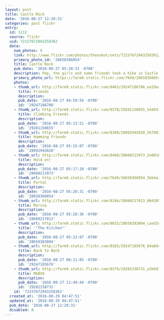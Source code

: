 ```yaml
---
layout: post
title: Castle Rock
date: '2016-08-27 12:20:31'
categories: post flickr
entry:
  id: 1212
  source: flickr
  uid: 72157672043258362
  data:
    num_photos: 9
    link: http://www.flickr.com/photos/thenobot/sets/72157672043258362/
    primary_photo_id: '28658366054'
    title: Castle Rock
    pub_date: '2016-08-27 05:20:31 -0700'
    description: Pop, the girls and some friends took a hike in Castle Rock!
    primary_photo_url: https://farm8.static.flickr.com/7649/28658366054_5bb4a3bc67_m.jpg
    photos:
    - thumb_url: http://farm9.static.flickr.com/8463/29247186786_ee29aaafe3_s.jpg
      title: Friends
      description: 
      pub_date: '2016-08-27 04:59:56 -0700'
      id: '29247186786'
    - thumb_url: http://farm9.static.flickr.com/8370/29281150655_5449333fa3_s.jpg
      title: Climbing Friends
      description: 
      pub_date: '2016-08-27 05:13:51 -0700'
      id: '29281150655'
    - thumb_url: http://farm9.static.flickr.com/8309/28992945820_5679828612_s.jpg
      title: Hamming Friends
      description: 
      pub_date: '2016-08-27 05:15:07 -0700'
      id: '28992945820'
    - thumb_url: http://farm9.static.flickr.com/8460/28660213973_2e001b7323_s.jpg
      title: Hold on!
      description: 
      pub_date: '2016-08-27 05:17:28 -0700'
      id: '28660213973'
    - thumb_url: http://farm8.static.flickr.com/7649/28658366054_5bb4a3bc67_s.jpg
      title: Portal
      description: 
      pub_date: '2016-08-27 05:20:31 -0700'
      id: '28658366054'
    - thumb_url: http://farm9.static.flickr.com/8194/28660217013_004305e5b3_s.jpg
      title: Marina
      description: 
      pub_date: '2016-08-27 05:20:36 -0700'
      id: '28660217013'
    - thumb_url: http://farm9.static.flickr.com/8032/28658383004_caed3c990a_s.jpg
      title: '"The Kitchen"'
      description: 
      pub_date: '2016-08-27 05:23:07 -0700'
      id: '28658383004'
    - thumb_url: http://farm9.static.flickr.com/8165/29247185676_84a8dc71b7_s.jpg
      title: Back to Back
      description: 
      pub_date: '2016-08-27 06:11:05 -0700'
      id: '29247185676'
    - thumb_url: http://farm9.static.flickr.com/8379/29202338731_a3b9d3174c_s.jpg
      title: MGBV8
      description: 
      pub_date: '2016-08-27 11:49:44 -0700'
      id: '29202338731'
    id: '72157672043258362'
  created_at: '2016-08-29 04:47:51'
  updated_at: '2016-08-29 04:47:51'
  pub_date: '2016-08-27 12:20:31'
  disabled: 0
---
```

